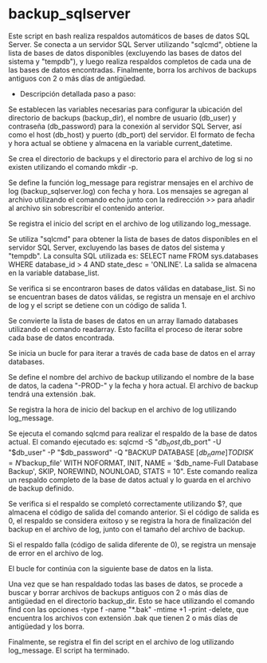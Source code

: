 # backup_sqlserver

Este script en bash realiza respaldos automáticos de bases de datos SQL Server. Se conecta a un servidor SQL Server utilizando "sqlcmd", obtiene la lista de bases de datos disponibles (excluyendo las bases de datos del sistema y "tempdb"), y luego realiza respaldos completos de cada una de las bases de datos encontradas. Finalmente, borra los archivos de backups antiguos con 2 o más días de antigüedad.

- Descripción detallada paso a paso:

Se establecen las variables necesarias para configurar la ubicación del directorio de backups (backup_dir), el nombre de usuario (db_user) y contraseña (db_password) para la conexión al servidor SQL Server, así como el host (db_host) y puerto (db_port) del servidor. El formato de fecha y hora actual se obtiene y almacena en la variable current_datetime.

Se crea el directorio de backups y el directorio para el archivo de log si no existen utilizando el comando mkdir -p.

Se define la función log_message para registrar mensajes en el archivo de log (backup_sqlserver.log) con fecha y hora. Los mensajes se agregan al archivo utilizando el comando echo junto con la redirección >> para añadir al archivo sin sobrescribir el contenido anterior.

Se registra el inicio del script en el archivo de log utilizando log_message.

Se utiliza "sqlcmd" para obtener la lista de bases de datos disponibles en el servidor SQL Server, excluyendo las bases de datos del sistema y "tempdb". La consulta SQL utilizada es: SELECT name FROM sys.databases WHERE database_id > 4 AND state_desc = 'ONLINE'. La salida se almacena en la variable database_list.

Se verifica si se encontraron bases de datos válidas en database_list. Si no se encuentran bases de datos válidas, se registra un mensaje en el archivo de log y el script se detiene con un código de salida 1.

Se convierte la lista de bases de datos en un array llamado databases utilizando el comando readarray. Esto facilita el proceso de iterar sobre cada base de datos encontrada.

Se inicia un bucle for para iterar a través de cada base de datos en el array databases.

Se define el nombre del archivo de backup utilizando el nombre de la base de datos, la cadena "-PROD-" y la fecha y hora actual. El archivo de backup tendrá una extensión .bak.

Se registra la hora de inicio del backup en el archivo de log utilizando log_message.

Se ejecuta el comando sqlcmd para realizar el respaldo de la base de datos actual. El comando ejecutado es: sqlcmd -S "$db_host,$db_port" -U "$db_user" -P "$db_password" -Q "BACKUP DATABASE [$db_name] TO DISK = N'$backup_file' WITH NOFORMAT, INIT, NAME = '$db_name-Full Database Backup', SKIP, NOREWIND, NOUNLOAD, STATS = 10". Este comando realiza un respaldo completo de la base de datos actual y lo guarda en el archivo de backup definido.

Se verifica si el respaldo se completó correctamente utilizando $?, que almacena el código de salida del comando anterior. Si el código de salida es 0, el respaldo se considera exitoso y se registra la hora de finalización del backup en el archivo de log, junto con el tamaño del archivo de backup.

Si el respaldo falla (código de salida diferente de 0), se registra un mensaje de error en el archivo de log.

El bucle for continúa con la siguiente base de datos en la lista.

Una vez que se han respaldado todas las bases de datos, se procede a buscar y borrar archivos de backups antiguos con 2 o más días de antigüedad en el directorio backup_dir. Esto se hace utilizando el comando find con las opciones -type f -name "*.bak" -mtime +1 -print -delete, que encuentra los archivos con extensión .bak que tienen 2 o más días de antigüedad y los borra.

Finalmente, se registra el fin del script en el archivo de log utilizando log_message. El script ha terminado.